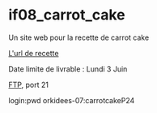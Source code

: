 # if08_carrot_cake

Un site web pour la recette de carrot cake

[L'url de recette](https://www.marmiton.org/recettes/recette_veritable-carrot-cake-recette-usa_83584.aspx)

Date limite de livrable : Lundi 3 Juin

[FTP](ftp://ftp.cluster011.hosting.ovh.net), port 21

login:pwd
orkidees-07:carrotcakeP24